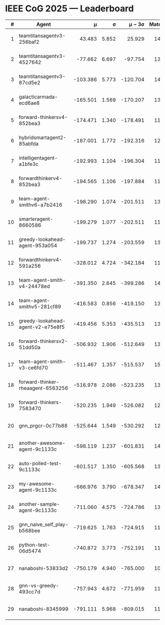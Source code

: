 # IEEE CoG 2025 — Leaderboard

| # | Agent | μ | σ | μ − 3σ | Matches | Updated |
|---:|---|---:|---:|---:|---:|---|
| 1 | teamtitansagentv3-256baf2 | 43.483 | 5.852 | 25.929 | 14198 | 2025-08-22 04:00 |
| 2 | teamtitansagentv3-4527642 | -77.662 | 6.697 | -97.754 | 13432 | 2025-08-22 04:00 |
| 3 | teamtitansagentv3-87cd5e2 | -103.386 | 5.773 | -120.704 | 14546 | 2025-08-22 04:00 |
| 4 | galacticarmada-ecd6ae8 | -165.501 | 1.569 | -170.207 | 13180 | 2025-08-22 04:00 |
| 5 | forward-thinkersv4-852bea3 | -174.471 | 1.340 | -178.491 | 11075 | 2025-08-22 04:00 |
| 6 | hybridsmartagent2-85abfda | -187.001 | 1.772 | -192.316 | 12287 | 2025-08-22 04:00 |
| 7 | intelligentagent-a1bfe3c | -192.993 | 1.104 | -196.304 | 11921 | 2025-08-22 04:00 |
| 8 | forwardthinkerv4-852bea3 | -194.565 | 1.106 | -197.884 | 11037 | 2025-08-22 04:00 |
| 9 | team-agent-smithv6-a7b2416 | -198.290 | 1.074 | -201.511 | 13420 | 2025-08-22 04:00 |
| 10 | smarteragent-8660586 | -199.279 | 1.077 | -202.511 | 11810 | 2025-08-22 04:00 |
| 11 | greedy-lookahead-agent-953a054 | -199.737 | 1.274 | -203.559 | 13356 | 2025-08-22 04:00 |
| 12 | forwardthinkerv4-591a256 | -328.012 | 4.724 | -342.184 | 11582 | 2025-08-22 04:00 |
| 13 | team-agent-smith-v4-24478ed | -391.350 | 2.645 | -399.286 | 14302 | 2025-08-22 04:00 |
| 14 | team-agent-smithv5-281cf89 | -416.583 | 0.856 | -419.150 | 13900 | 2025-08-22 04:00 |
| 15 | greedy-lookahead-agent-v2-e75e8f5 | -419.456 | 5.353 | -435.513 | 13676 | 2025-08-22 04:00 |
| 16 | forward-thinkersv2-51dd50a | -506.932 | 1.906 | -512.649 | 13608 | 2025-08-22 04:00 |
| 17 | team-agent-smith-v3-ce6fd70 | -511.467 | 1.357 | -515.537 | 15002 | 2025-08-22 04:00 |
| 18 | forward-thinker-rheaagent-6563256 | -516.978 | 2.086 | -523.235 | 13408 | 2025-08-22 04:00 |
| 19 | forward-thinkers-7583470 | -520.235 | 1.949 | -526.082 | 12920 | 2025-08-22 04:00 |
| 20 | gnn_prgcr-0c77b88 | -525.644 | 1.549 | -530.292 | 12410 | 2025-08-22 04:00 |
| 21 | another-awesome-agent-9c1133c | -598.119 | 1.237 | -601.831 | 14600 | 2025-08-22 04:00 |
| 22 | auto-polled-test-9c1133c | -601.517 | 1.350 | -605.568 | 13720 | 2025-08-22 04:00 |
| 23 | my-awesome-agent-9c1133c | -666.976 | 3.790 | -678.347 | 14040 | 2025-08-22 04:00 |
| 24 | another-sample-agent-9c1133c | -711.060 | 4.575 | -724.786 | 13820 | 2025-08-22 04:00 |
| 25 | gnn_naive_self_play-b568bee | -719.625 | 1.763 | -724.915 | 11000 | 2025-08-22 04:00 |
| 26 | python-test-06d5474 | -740.872 | 3.773 | -752.191 | 11320 | 2025-08-22 04:00 |
| 27 | nanaboshi-53833d2 | -750.179 | 4.940 | -765.000 | 10600 | 2025-08-22 04:00 |
| 28 | gnn-vs-greedy-493cc7d | -757.943 | 4.672 | -771.959 | 11300 | 2025-08-22 04:00 |
| 29 | nanaboshi-8345999 | -791.111 | 5.968 | -809.015 | 11530 | 2025-08-22 04:00 |
